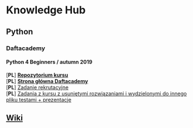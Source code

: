 # Knowledge Hub

## Python

### Daftacademy 
#### Python 4 Beginners / autumn 2019
[**PL**] [**Repozytorium kursu**](https://github.com/daftcode/daftacademy-python4beginners-autumn2019)  
[**PL**] [**Strona główna Daftacademy**](https://daftacademy.pl/)  
[**PL**] [Zadanie rekrutacyjne](https://github.com/daftcode/daftacademy-python4beginners-autumn2019/tree/master/zadanie_rekrutacyjne)  
[**PL**] [Zadania z kursu z usuniętymi rozwiązaniami i wydzielonymi do innego pliku testami + prezentacje](https://github.com/kMatejak/knowledge-hub/tree/master/daftacademy-python4beginners-autumn2019)

## [Wiki](https://github.com/kMatejak/knowledge-hub/wiki)
